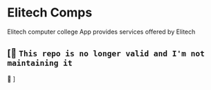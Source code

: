 # Elitech Comps
Elitech computer college App provides services offered by Elitech


## \[🚧 `This repo is no longer valid and I'm not maintaining it` 
🚧 \]
